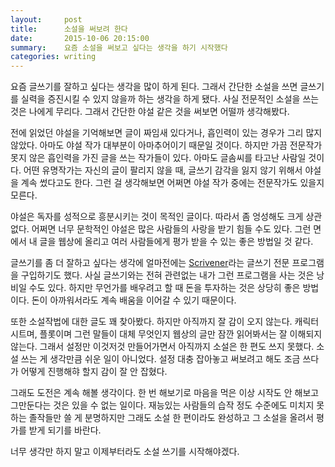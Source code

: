 ```yaml
---
layout:     post
title:      소설을 써보려 한다
date:       2015-10-06 20:15:00
summary:    요즘 소설을 써보고 싶다는 생각을 하기 시작했다
categories: writing
---
```


요즘 글쓰기를 잘하고 싶다는 생각을 많이 하게 된다. 그래서 간단한 소설을 쓰면 글쓰기를 실력을 증진시킬 수 있지 않을까 하는 생각을 하게 됐다. 사실 전문적인 소설을 쓰는 것은 나에게 무리다. 그래서 간단한 야설 같은 것을 써보면 어떨까 생각해봤다.

전에 읽었던 야설을 기억해보면 글이 짜임새 있다거나, 흡인력이 있는 경우가 그리 많지 않았다. 아마도 야설 작가 대부분이 아마추어이기 때문일 것이다. 하지만 가끔 전문작가 못지 않은 흡인력을 가진 글을 쓰는 작가들이 있다. 아마도 글솜씨를 타고난 사람일 것이다. 어떤 유명작가는 자신의 글이 팔리지 않을 때, 글쓰기 감각을 잃지 않기 위해서 야설을 계속 썼다고도 한다. 그런 걸 생각해보면 어쩌면 야설 작가 중에는 전문작가도 있을지 모른다.

야설은 독자를 성적으로 흥분시키는 것이 목적인 글이다. 따라서 좀 엉성해도 크게 상관없다. 어쩌면 너무 문학적인 야설은 많은 사람들의 사랑을 받기 힘들 수도 있다. 그런 면에서 내 글을 웹상에 올리고 여러 사람들에게 평가 받을 수 있는 좋은 방법일 것 같다.

글쓰기를 좀 더 잘하고 싶다는 생각에 얼마전에는 [Scrivener](https://www.literatureandlatte.com/scrivener.php)라는 글쓰기 전문 프로그램을 구입하기도 했다. 사실 글쓰기와는 전혀 관련없는 내가 그런 프로그램을 사는 것은 낭비일 수도 있다. 하지만 무언가를 배우려고 할 때 돈을 투자하는 것은 상당히 좋은 방법이다. 돈이 아까워서라도 계속 배움을 이어갈 수 있기 때문이다.

또한 소설작법에 대한 글도 꽤 찾아봤다. 하지만 아직까지 잘 감이 오지 않는다. 캐릭터시트며, 플롯이며 그런 말들이 대체 무엇인지 웹상의 글만 잠깐 읽어봐서는 잘 이해되지 않는다. 그래서 설정만 이것저것 만들어가면서 아직까지 소설은 한 편도 쓰지 못했다. 소설 쓰는 게 생각만큼 쉬운 일이 아니었다. 설정 대충 잡아놓고 써보려고 해도 조금 쓰다가 어떻게 진행해햐 할지 감이 잘 안 잡혔다. 

그래도 도전은 계속 해볼 생각이다. 한 번 해보기로 마음을 먹은 이상 시작도 안 해보고 그만둔다는 것은 있을 수 없는 일이다. 재능있는 사람들의 습작 정도 수준에도 미치지 못하는 졸작들만 쓸 게 분명하지만 그래도 소설 한 편이라도 완성하고 그 소설을 올려서 평가를 받게 되기를 바란다.

너무 생각만 하지 말고 이제부터라도 소설 쓰기를 시작해야겠다.

